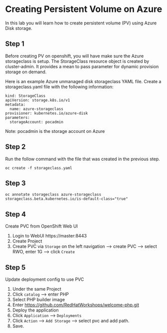 # Creating Persistent Volume on Azure

In this lab you will learn how to create persistent volume (PV) using Azure Disk storage.

## Step 1
Before creating PV on openshift, you will have make sure the Azure storageclass is setup.
The StorageClass resource object is created by cluster-admin. It provides a mean to pass parameter for dynamic provision storage on demand.

Here is an example Azure unmanaged disk storageclass YAML file.
Create a storageclass.yaml file with the following information:

```
kind: StorageClass
apiVersion: storage.k8s.io/v1
metadata:
  name: azure-storageclass
provisioner: kubernetes.io/azure-disk
parameters:
  storageAccount: pocadmin
```
Note:
pocadmin is the storage account on Azure

## Step 2
Run the follow command with the file that was created in the previous step.

```
oc create -f storageclass.yaml
```

## Step 3

```
oc annotate storageclass azure-storageclass storageclass.beta.kubernetes.io/is-default-class="true"
```

## Step 4
Create PVC from OpenShift Web UI
1. Login to WebUI https://master:8443
2. Create Project
3. Create PVC via `Storage` on the left navigation --> create PVC --> select RWO, enter 1G --> click `Create`

## Step 5
Update deployment config to use PVC
1. Under the same Project
2. Click `catalog` --> enter PHP
3. Select PHP builder image
4. Enter https://github.com/RedHatWorkshops/welcome-php.git
5. Deploy the application
6. Click `Application` --> `Deployments`
7. Click `Action` --> `Add Storage` --> select pvc and add path.
8. Save.
